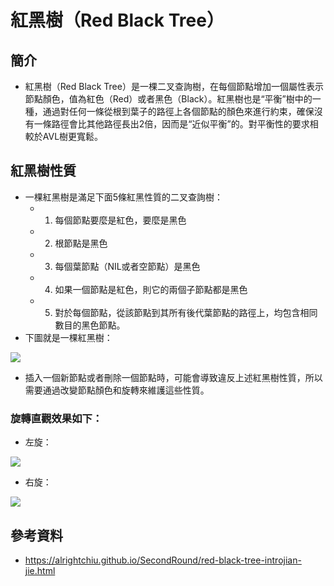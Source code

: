 # 紅黑樹（Red Black Tree）
 
## 簡介
- 紅黑樹（Red Black Tree）是一棵二叉查詢樹，在每個節點增加一個屬性表示節點顏色，值為紅色（Red）或者黑色（Black）。紅黑樹也是“平衡”樹中的一種，通過對任何一條從根到葉子的路徑上各個節點的顏色來進行約束，確保沒有一條路徑會比其他路徑長出2倍，因而是“近似平衡”的。對平衡性的要求相較於AVL樹更寬鬆。

## 紅黑樹性質
- 一棵紅黑樹是滿足下面5條紅黑性質的二叉查詢樹：
  - 1. 每個節點要麼是紅色，要麼是黑色
  - 2. 根節點是黑色
  - 3. 每個葉節點（NIL或者空節點）是黑色
  - 4. 如果一個節點是紅色，則它的兩個子節點都是黑色
  - 5. 對於每個節點，從該節點到其所有後代葉節點的路徑上，均包含相同數目的黑色節點。
- 下圖就是一棵紅黑樹：

![](https://img-blog.csdn.net/20180914131136476?watermark/2/text/aHR0cHM6Ly9ibG9nLmNzZG4ubmV0L3UwMTQxNjU2MjA=/font/5a6L5L2T/fontsize/400/fill/I0JBQkFCMA==/dissolve/70)

- 插入一個新節點或者刪除一個節點時，可能會導致違反上述紅黑樹性質，所以需要通過改變節點顏色和旋轉來維護這些性質。
### 旋轉直觀效果如下：
- 左旋：

![](https://img-blog.csdn.net/20170323102309404)

- 右旋：
 
![](https://img-blog.csdn.net/20180914133836881?watermark/2/text/aHR0cHM6Ly9ibG9nLmNzZG4ubmV0L3UwMTQxNjU2MjA=/font/5a6L5L2T/fontsize/400/fill/I0JBQkFCMA==/dissolve/70)

## 參考資料
- https://alrightchiu.github.io/SecondRound/red-black-tree-introjian-jie.html
